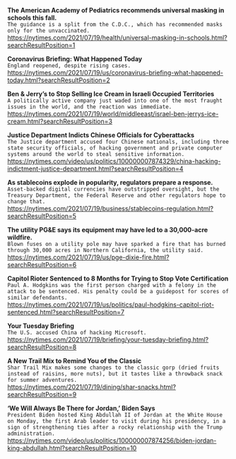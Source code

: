 **The American Academy of Pediatrics recommends universal masking in schools this fall.**\
`The guidance is a split from the C.D.C., which has recommended masks only for the unvaccinated.`\
https://nytimes.com/2021/07/19/health/universal-masking-in-schools.html?searchResultPosition=1

**Coronavirus Briefing: What Happened Today**\
`England reopened, despite rising cases.`\
https://nytimes.com/2021/07/19/us/coronavirus-briefing-what-happened-today.html?searchResultPosition=2

**Ben & Jerry’s to Stop Selling Ice Cream in Israeli Occupied Territories**\
`A politically active company just waded into one of the most fraught issues in the world, and the reaction was immediate.`\
https://nytimes.com/2021/07/19/world/middleeast/israel-ben-jerrys-ice-cream.html?searchResultPosition=3

**Justice Department Indicts Chinese Officials for Cyberattacks**\
`The Justice department accused four Chinese nationals, including three state security officials, of hacking government and private computer systems around the world to steal sensitive information.`\
https://nytimes.com/video/us/politics/100000007874329/china-hacking-indictment-justice-department.html?searchResultPosition=4

**As stablecoins explode in popularity, regulators prepare a response.**\
`Asset-backed digital currencies have outstripped oversight, but the Treasury Department, the Federal Reserve and other regulators hope to change that.`\
https://nytimes.com/2021/07/19/business/stablecoins-regulation.html?searchResultPosition=5

**The utility PG&E says its equipment may have led to a 30,000-acre wildfire.**\
`Blown fuses on a utility pole may have sparked a fire that has burned through 30,000 acres in Northern California, the utility said.`\
https://nytimes.com/2021/07/19/us/pge-dixie-fire.html?searchResultPosition=6

**Capitol Rioter Sentenced to 8 Months for Trying to Stop Vote Certification**\
`Paul A. Hodgkins was the first person charged with a felony in the attack to be sentenced. His penalty could be a guidepost for scores of similar defendants.`\
https://nytimes.com/2021/07/19/us/politics/paul-hodgkins-capitol-riot-sentenced.html?searchResultPosition=7

**Your Tuesday Briefing**\
`The U.S. accused China of hacking Microsoft.`\
https://nytimes.com/2021/07/19/briefing/your-tuesday-briefing.html?searchResultPosition=8

**A New Trail Mix to Remind You of the Classic**\
`Shar Trail Mix makes some changes to the classic gorp (dried fruits instead of raisins, more nuts), but it tastes like a throwback snack for summer adventures.`\
https://nytimes.com/2021/07/19/dining/shar-snacks.html?searchResultPosition=9

**‘We Will Always Be There for Jordan,’ Biden Says**\
`President Biden hosted King Abdullah II of Jordan at the White House on Monday, the first Arab leader to visit during his presidency, in a sign of strengthening ties after a rocky relationship with the Trump administration.`\
https://nytimes.com/video/us/politics/100000007874256/biden-jordan-king-abdullah.html?searchResultPosition=10

